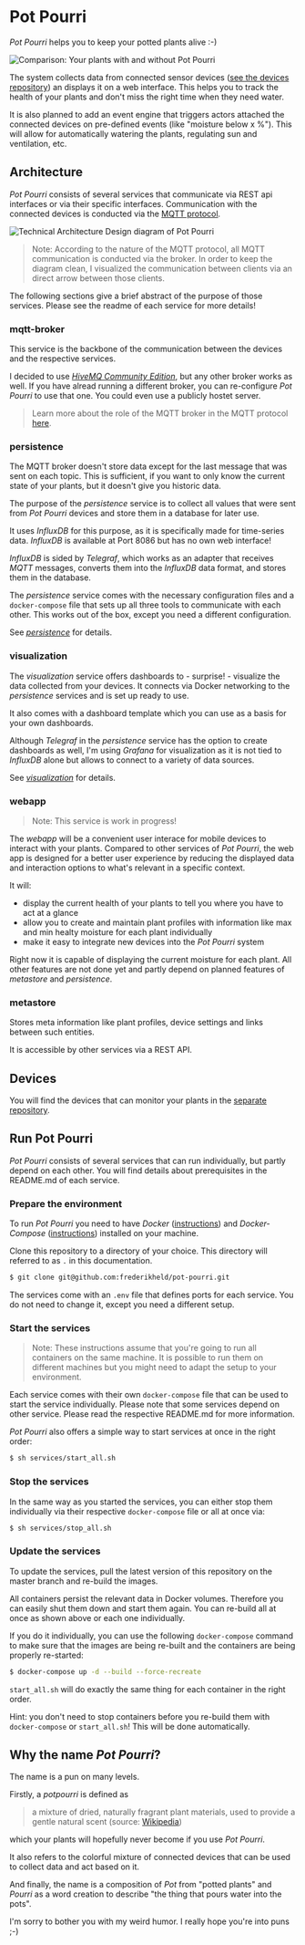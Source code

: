 # Pot Pourri

_Pot Pourri_ helps you to keep your potted plants alive :-)

![Comparison: Your plants with and without Pot Pourri](./docs/header.jpg)

The system collects data from connected sensor devices ([see the devices repository](https://github.com/frederikheld/pot-pourri-devices)) an displays it on a web interface. This helps you to track the health of your plants and don't miss the right time when they need water.

It is also planned to add an event engine that triggers actors attached the connected devices on pre-defined events (like "moisture below x %"). This will allow for automatically watering the plants, regulating sun and ventilation, etc.

## Architecture

_Pot Pourri_ consists of several services that communicate via REST api interfaces or via their specific interfaces. Communication with the connected devices is conducted via the [MQTT protocol](https://en.wikipedia.org/wiki/MQTT).

![Technical Architecture Design diagram of Pot Pourri](http://www.plantuml.com/plantuml/proxy?src=https://raw.github.com/frederikheld/pot-pourri/master/docs/technical_architecture_design.plantuml&cache=no)

> Note: According to the nature of the MQTT protocol, all MQTT communication is conducted via the broker. In order to keep the diagram clean, I visualized the communication between clients via an direct arrow between those clients.

The following sections give a brief abstract of the purpose of those services. Please see the readme of each service for more details!

### mqtt-broker

This service is the backbone of the communication between the devices and the respective services.

I decided to use [_HiveMQ Community Edition_](https://www.hivemq.com/), but any other broker works as well. If you have alread running a different broker, you can re-configure _Pot Pourri_ to use that one. You could even use a publicly hostet server.

> Learn more about the role of the MQTT broker in the MQTT protocol [here](https://www.hivemq.com/blog/mqtt-essentials-part-3-client-broker-connection-establishment/).

### persistence

The MQTT broker doesn't store data except for the last message that was sent on each topic. This is sufficient, if you want to only know the current state of your plants, but it doesn't give you historic data.

The purpose of the _persistence_ service is to collect all values that were sent from _Pot Pourri_ devices and store them in a database for later use.

It uses _InfluxDB_ for this purpose, as it is specifically made for time-series data. _InfluxDB_ is available at Port 8086 but has no own web interface!

_InfluxDB_ is sided by _Telegraf_, which works as an adapter that receives _MQTT_ messages, converts them into the _InfluxDB_ data format, and stores them in the database.

The _persistence_ service comes with the necessary configuration files and a `docker-compose` file that sets up all three tools to communicate with each other. This works out of the box, except you need a different configuration.

See [_persistence_](./services/persistence/README.md) for details.

### visualization

The _visualization_ service offers dashboards to - surprise! - visualize the data collected from your devices. It connects via Docker networking to the _persistence_ services and is set up ready to use.

It also comes with a dashboard template which you can use as a basis for your own dashboards.

Although _Telegraf_ in the _persistence_ service has the option to create dashboards as well, I'm using _Grafana_ for visualization as it is not tied to _InfluxDB_ alone but allows to connect to a variety of data sources.

See [_visualization_](./services/visualization/README.md) for details.

### webapp

> Note: This service is work in progress!

The _webapp_ will be a convenient user interace for mobile devices to interact with your plants. Compared to other services of _Pot Pourri_, the web app is designed for a better user experience by reducing the displayed data and interaction options to what's relevant in a specific context.

It will:

* display the current health of your plants to tell you where you have to act at a glance
* allow you to create and maintain plant profiles with information like max and min healty moisture for each plant individually
* make it easy to integrate new devices into the _Pot Pourri_ system

Right now it is capable of displaying the current moisture for each plant. All other features are not done yet and partly depend on planned features of _metastore_ and _persistence_.

### metastore

Stores meta information like plant profiles, device settings and links between such entities.

It is accessible by other services via a REST API.

## Devices

You will find the devices that can monitor your plants in the [separate repository](https://github.com/frederikheld/pot-pourri-devices.git).

## Run Pot Pourri

_Pot Pourri_ consists of several services that can run individually, but partly depend on each other. You will find details about prerequisites in the README.md of each service.

### Prepare the environment

To run _Pot Pourri_ you need to have _Docker_ ([instructions](https://docs.docker.com/install/)) and _Docker-Compose_ ([instructions](https://docs.docker.com/compose/install/)) installed on your machine.

Clone this repository to a directory of your choice. This directory will referred to as `.` in this documentation.

```sh
$ git clone git@github.com:frederikheld/pot-pourri.git
```

The services come with an `.env` file that defines ports for each service. You do not need to change it, except you need a different setup.

### Start the services

> Note: These instructions assume that you're going to run all containers on the same machine. It is possible to run them on different machines but you might need to adapt the setup to your environment.

Each service comes with their own `docker-compose` file that can be used to start the service individually. Please note that some services depend on other service. Please read the respective README.md for more information.

_Pot Pourri_ also offers a simple way to start services at once in the right order:

```sh
$ sh services/start_all.sh
```

### Stop the services

In the same way as you started the services, you can either stop them individually via their respective `docker-compose` file or all at once via:

```sh
$ sh services/stop_all.sh
```

### Update the services

To update the services, pull the latest version of this repository on the master branch and re-build the images.

All containers persist the relevant data in Docker volumes. Therefore you can easily shut them down and start them again. You can re-build all at once as shown above or each one individually.

If you do it individually, you can use the following `docker-compose` command to make sure that the images are being re-built and the containers are being properly re-started:

```sh
$ docker-compose up -d --build --force-recreate
```

`start_all.sh` will do exactly the same thing for each container in the right order.

Hint: you don't need to stop containers before you re-build them with `docker-compose` or `start_all.sh`! This will be done automatically.

## Why the name _Pot Pourri_?

The name is a pun on many levels.

Firstly, a _potpourri_ is defined as 

> a mixture of dried, naturally fragrant plant materials, used to provide a gentle natural scent (source: [Wikipedia](https://en.wikipedia.org/wiki/Potpourri))

which your plants will hopefully never become if you use _Pot Pourri_.

It also refers to the colorful mixture of connected devices that can be used to collect data and act based on it.

And finally, the name is a composition of _Pot_ from "potted plants" and _Pourri_ as a word creation to describe "the thing that pours water into the pots".

I'm sorry to bother you with my weird humor. I really hope you're into puns ;-)
